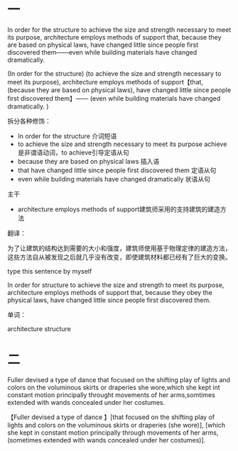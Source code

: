 # 一
In order for the structure to achieve the size and strength necessary to meet its purpose, architecture employs methods of support that, because they are based on physical laws, have changed little since people first discovered them——even while building materials have changed dramatically.

(In order for the structure) (to achieve the size and strength necessary to meet its purpose), architecture employs methods of support【that, (because they are based on physical laws), have changed little since people first discovered them】—— (even while building materials have changed dramatically. )

拆分各种修饰：

* In order for the structure 介词短语 
* to achieve the size and strength necessary to meet its purpose achieve是非谓语动词，to achieve引导定语从句 
* because they are based on physical laws 插入语
* that have changed little since people first discovered them 定语从句 
* even while building materials have changed dramatically 状语从句

主干

*  architecture employs methods of support建筑师采用的支持建筑的建造方法

翻译：

为了让建筑的结构达到需要的大小和强度，建筑师使用基于物理定律的建造方法，这些方法自从被发现之后就几乎没有改变，即使建筑材料都已经有了巨大的变换。

type this sentence by myself

In order for structure to achieve the size and strength to meet its purpose, architecture employs methods of support that, because they obey the physical laws, have changed little since people first discovered them.

单词：

architecture
structure

# 二

Fuller devised a type of dance that focused on the shifting play of lights and colors on the voluminous skirts or draperies she wore,which she kept int constant motion principally throught movements of her arms,somtimes extended with wands concealed under her costumes.

【Fuller devised a type of dance 】[that focused on the shifting play of lights and colors on the voluminous skirts or draperies (she wore)], [which she kept in constant motion principally through movements of her arms, (sometimes extended with wands concealed under her costumes)]. 



